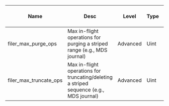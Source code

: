 | Name | Desc | Level | Type | non-Daemon Default | Daemon Default | Min | Max | Valid Values | verbatim | See also | Flags | Services | Validator | Long Desc | Tags |
| --- | --- | --- | --- | --- | --- | --- | --- | --- | --- | --- | --- | --- | --- | --- | --- |
| <span id="SP_filer_max_purge_ops">filer_max_purge_ops</span> |  Max in-flight operations for purging a striped range (e.g., MDS journal) | Advanced | Uint | 10 |  |  |  |  |  |  |  |  |  |  |  |
| <span id="SP_filer_max_truncate_ops">filer_max_truncate_ops</span> |  Max in-flight operations for truncating/deleting a striped sequence (e.g., MDS journal) | Advanced | Uint | 128 |  |  |  |  |  |  |  |  |  |  |  |
